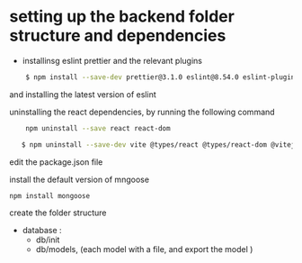 # setting up the backend folder structure and dependencies

- installinsg eslint prettier and the relevant plugins 
``` bash 
    $ npm install --save-dev prettier@3.1.0 eslint@8.54.0 eslint-plugin-react@7.33.2 eslint-config-prettier@9.0.0 eslint-plugin-jsx-a11y@6.8.0
```
and installing the latest version of eslint 

<!-- no need for huskey -->

uninstalling the react dependencies, by running the following command
```bash
    npm uninstall --save react react-dom
```

```bash
   $ npm uninstall --save-dev vite @types/react @types/react-dom @vitejs/plugin-react  eslint-plugin-jsx-a11y eslint-plugin-react
```

edit the package.json file

install the default version of mngoose 

``` bash 
npm install mongoose
```

create the folder structure 
- database :
    - db/init
    - db/models, (each model with a file, and export the model ) 